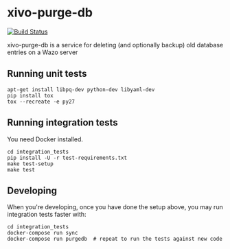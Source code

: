 xivo-purge-db
=============
[![Build Status](https://jenkins.wazo.community/buildStatus/icon?job=xivo-purge-db)](https://jenkins.wazo.community/job/xivo-purge-db)

xivo-purge-db is a service for deleting (and optionally backup) old database entries on a Wazo server


Running unit tests
------------------

```
apt-get install libpq-dev python-dev libyaml-dev
pip install tox
tox --recreate -e py27
```


Running integration tests
-------------------------

You need Docker installed.

```
cd integration_tests
pip install -U -r test-requirements.txt
make test-setup
make test
```


Developing
----------

When you're developing, once you have done the setup above, you may run
integration tests faster with:

```
cd integration_tests
docker-compose run sync
docker-compose run purgedb  # repeat to run the tests against new code
```
